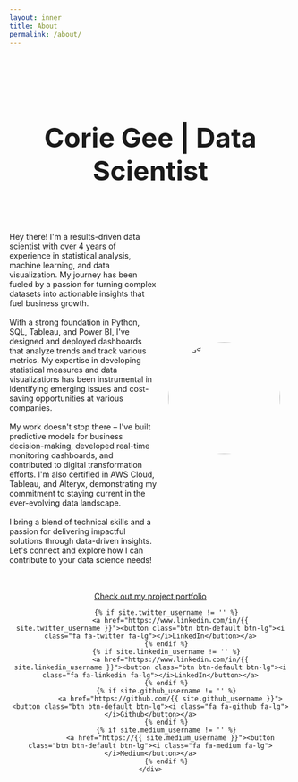 ```yaml
---
layout: inner
title: About
permalink: /about/
---
```

<html>
<head>
  <style>
    h1 {
      font-size: 48px;
    }
	
	p {
	  font-size: 14px;
	  font-family: 'Open Sans', sans-serif;
	}
	
	.image-container {
      display: flex;
      align-items: center;
    }

    .image-container .text-block {
      margin-right: 20px;
    }

    .image-container img {
      width: 200px;
      height: auto;
      border-radius: 50%;
    }
    }
  </style>
  <title>Corie Gee | Data Scientist</title>
</head>
<body>
	<br>
	<br>
	<br>
	<div align="center">
	  <h1>Corie Gee | Data Scientist</h1>
	</div>
	<br>
	<br>
	<div class="image-container">
		<div class="text-block">
		  <p>Hey there! I'm a results-driven data scientist with over 4 years of experience in statistical analysis, machine learning, and data visualization. My journey has been fueled by a passion for turning complex datasets into actionable insights that fuel business growth.
		  <br><br>With a strong foundation in Python, SQL, Tableau, and Power BI, I've designed and deployed dashboards that analyze trends and track various metrics. My expertise in developing statistical measures and data visualizations has been instrumental in identifying emerging issues and cost-saving opportunities at various companies.
		  <br><br>My work doesn't stop there – I've built predictive models for business decision-making, developed real-time monitoring dashboards, and contributed to digital transformation efforts. I'm also certified in AWS Cloud, Tableau, and Alteryx, demonstrating my commitment to staying current in the ever-evolving data landscape.
		  <br><br>I bring a blend of technical skills and a passion for delivering impactful solutions through data-driven insights. Let's connect and explore how I can contribute to your data science needs!
		  </p>
		</div>
		<img src="https://media.licdn.com/dms/image/C4D03AQGv-ja4HnSNMA/profile-displayphoto-shrink_200_200/0/1603180377449?e=1692835200&v=beta&t=nkOCs2I-1goGDLNMTQSHS3gE04PiPrIVR-PRq-wMuQw" alt="Image" style="float: left; width: 200px; height: 200px; margin-right: 20px;">
	</div>
	<br>
	<br>
	<div align="center">
		<a href="/">Check out my project portfolio</a>
	</div>
	<div align="center" class="hero-buttons">

            {% if site.twitter_username != '' %}
              <a href="https://www.linkedin.com/in/{{ site.twitter_username }}"><button class="btn btn-default btn-lg"><i class="fa fa-twitter fa-lg"></i>LinkedIn</button></a>
            {% endif %}
			{% if site.linkedin_username != '' %}
              <a href="https://www.linkedin.com/in/{{ site.linkedin_username }}"><button class="btn btn-default btn-lg"><i class="fa fa-linkedin fa-lg"></i>LinkedIn</button></a>
            {% endif %}
            {% if site.github_username != '' %}
              <a href="https://github.com/{{ site.github_username }}"><button class="btn btn-default btn-lg"><i class="fa fa-github fa-lg"></i>Github</button></a>
            {% endif %}
            {% if site.medium_username != '' %}
              <a href="https://{{ site.medium_username }}"><button class="btn btn-default btn-lg"><i class="fa fa-medium fa-lg"></i>Medium</button></a>
            {% endif %}
    </div>
</body>
</html>


